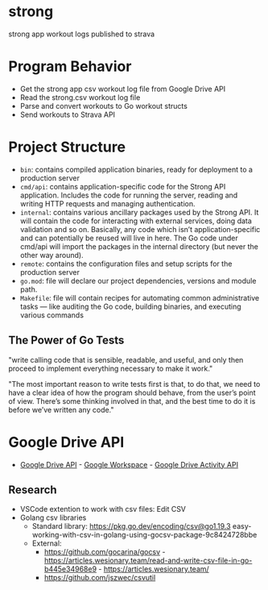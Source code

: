 # strong
strong app workout logs published to strava

# Program Behavior
- Get the strong app csv workout log file from Google Drive API
- Read the strong.csv workout log file
- Parse and convert workouts to Go workout structs
- Send workouts to Strava API

# Project Structure
- `bin`: contains compiled application binaries, ready for deployment to a production server
- `cmd/api`: contains application-specific code for the Strong API application. Includes the code for running the server, reading and writing HTTP requests and managing authentication.
- `internal`: contains various ancillary packages used by the Strong API. It will contain the code for interacting with external services, doing data validation and so on. Basically, any code which isn’t application-specific and can potentially be reused will live in here. The Go code under cmd/api will import the packages in the internal directory (but never the other way around).
- `remote`: contains the configuration files and setup scripts for the production server
- `go.mod`: file will declare our project dependencies, versions and module path.
- `Makefile`: file will contain recipes for automating common administrative tasks — like auditing the Go code, building binaries, and executing various commands

## The Power of Go Tests

"write calling code that is sensible, readable, and useful, and only then proceed to implement everything necessary to make it work."

"The most important reason to write tests first is that, to do that, we need to have a clear idea of how the program should behave, from the user’s point of view. There’s some thinking involved in that, and the best time to do it is before we’ve written any code."


# Google Drive API
- [Google Drive API](https://developers.google.com/drive/api) - [Google Workspace](https://developers.google.com/workspace/guides/get-started) - [Google Drive Activity API](https://developers.google.com/drive/activity/v2)

## Research
- VSCode extention to work with csv files: Edit CSV
- Golang csv libraries
    - Standard library: https://pkg.go.dev/encoding/csv@go1.19.3
easy-working-with-csv-in-golang-using-gocsv-package-9c8424728bbe
    - External:
        - https://github.com/gocarina/gocsv
                - https://articles.wesionary.team/read-and-write-csv-file-in-go-b445e34968e9
                - https://articles.wesionary.team/
        - https://github.com/jszwec/csvutil